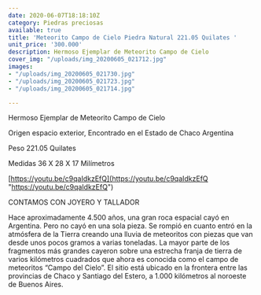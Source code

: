 ```yaml
---
date: 2020-06-07T18:18:10Z
category: Piedras preciosas
available: true
title: 'Meteorito Campo de Cielo Piedra Natural 221.05 Quilates '
unit_price: '300.000'
description: Hermoso Ejemplar de Meteorito Campo de Cielo
cover_img: "/uploads/img_20200605_021712.jpg"
images:
- "/uploads/img_20200605_021730.jpg"
- "/uploads/img_20200605_021723.jpg"
- "/uploads/img_20200605_021714.jpg"

---
```

Hermoso Ejemplar de Meteorito Campo de Cielo

Origen espacio exterior, Encontrado en el Estado de Chaco Argentina 

Peso 221.05 Quilates 

Medidas  36 X 28 X 17 Milímetros

[https://youtu.be/c9qaIdkzEfQ](https://youtu.be/c9qaIdkzEfQ "https://youtu.be/c9qaIdkzEfQ")

CONTAMOS CON JOYERO Y TALLADOR 

 Hace aproximadamente 4.500 años, una gran roca espacial cayó en Argentina. Pero no cayó en una sola pieza. Se rompió en cuanto entró en la atmósfera de la Tierra creando una lluvia de meteoritos con piezas que van desde unos pocos gramos a varias toneladas. La mayor parte de los fragmentos más grandes cayeron sobre una estrecha franja de tierra de varios kilómetros cuadrados que ahora es conocida como el campo de meteoritos “Campo del Cielo”. El sitio está ubicado en la frontera entre las provincias de Chaco y Santiago del Estero, a 1.000 kilómetros al noroeste de Buenos Aires.